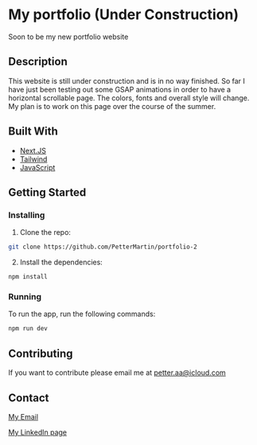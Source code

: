 # My portfolio (Under Construction)

Soon to be my new portfolio website

## Description

This website is still under construction and is in no way finished. So far I have just been testing out some GSAP animations in order to have a horizontal scrollable page. The colors, fonts and overall style will change. My plan is to work on this page over the course of the summer.

## Built With

- [Next.JS](https://nextjs.org/)
- [Tailwind](https://tailwindcss.com/)
- [JavaScript](https://www.javascript.com/)

## Getting Started

### Installing

1. Clone the repo:

```bash
git clone https://github.com/PetterMartin/portfolio-2
```

2. Install the dependencies:

```
npm install 
```

### Running

To run the app, run the following commands:

```bash
npm run dev
```

## Contributing

If you want to contribute please email me at petter.aa@icloud.com

## Contact

[My Email](petter.aa@icloud.com)

[My LinkedIn page](https://www.linkedin.com/in/petter-%C3%A5nderbakk-9776431b6/)